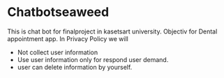 # Chatbotseaweed

This is chat bot for finalproject in kasetsart university. Objectiv for Dental appointment app.
In Privacy Policy we will
- Not collect user information
- Use user information only for respond user demand.
- user can delete information by yourself.

